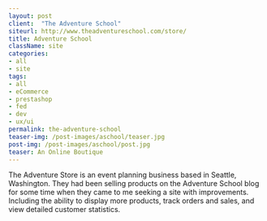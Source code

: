 ```yaml
---
layout: post
client:  "The Adventure School"
siteurl: http://www.theadventureschool.com/store/
title: Adventure School
className: site
categories: 
- all
- site
tags:
- all
- eCommerce
- prestashop
- fed
- dev
- ux/ui
permalink: the-adventure-school
teaser-img: /post-images/aschool/teaser.jpg
post-img: /post-images/aschool/post.jpg
teaser: An Online Boutique
---
```

The Adventure Store is an event planning business based in Seattle, Washington. They had been selling products on the Adventure School blog for some time when they came to me seeking a site with improvements. Including the ability to display more products, track orders and sales, and view detailed customer statistics.